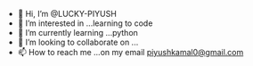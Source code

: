 - 👋 Hi, I’m @LUCKY-PIYUSH
- 👀 I’m interested in ...learning to code
- 🌱 I’m currently learning ...python
- 💞️ I’m looking to collaborate on ...
- 📫 How to reach me ...on my email piyushkamal0@gmail.com

<!---
LUCKY-PIYUSH/LUCKY-PIYUSH is a ✨ special ✨ repository because its `README.md` (this file) appears on your GitHub profile.
You can click the Preview link to take a look at your changes.
--->
